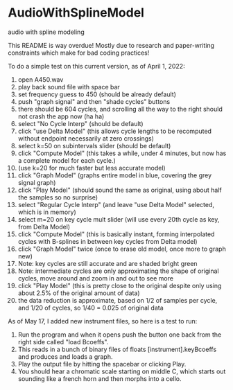 # AudioWithSplineModel
audio with spline modeling

This README is way overdue!  Mostly due to research and paper-writing constraints which make for bad coding practices!

To do a simple test on this current version, as of April 1, 2022:

1. open A450.wav
2. play back sound file with space bar
3. set frequency guess to 450 (should be already default)
4. push "graph signal" and then "shade cycles" buttons
5. there should be 604 cycles, and scrolling all the way to the right should not crash the app now (ha ha)
6. select "No Cycle Interp" (should be default)
7. click "use Delta Model" (this allows cycle lengths to be recomputed without endpoint necessarily at zero crossings)
8. select k=50 on subintervals slider (should be default)
9. click "Compute Model" (this takes a while, under 4 minutes, but now has a complete model for each cycle.) 
10. (use k=20 for much faster but less accurate model)
11. click "Graph Model" (graphs entire model in blue, covering the grey signal graph)
12. click "Play Model" (should sound the same as original, using about half the samples so no surprise)
13. select "Regular Cycle Interp" (and leave "use Delta Model" selected, which is in memory)
14. select m=20 on key cycle mult slider (will use every 20th cycle as key, from Delta Model)
15. click "Compute Model" (this is basically instant, forming interpolated cycles with B-splines in between key cycles from Delta model)
17. click "Graph Model" twice (once to erase old model, once more to graph new)
18. Note: key cycles are still accurate and are shaded bright green 
19. Note: intermediate cycles are only approximating the shape of original cycles, move around and zoom in and out to see more
20. click "Play Model" (this is pretty close to the original despite only using about 2.5% of the original amount of data)
21. the data reduction is approximate, based on 1/2 of samples per cycle, and 1/20 of cycles, so 1/40 = 0.025 of original data

As of May 17, I added new instrument files, so here is a test to run:

1. Run the program and when it opens push the button one back from the right side called "load Bcoeffs". 
2. This reads in a bunch of binary files of floats [instrument].keyBcoeffs and produces and loads a graph.
3. Play the output file by hitting the spacebar or clicking Play.
4. You should hear a chromatic scale starting on middle C, which starts out sounding like a french horn and then morphs into a cello.
